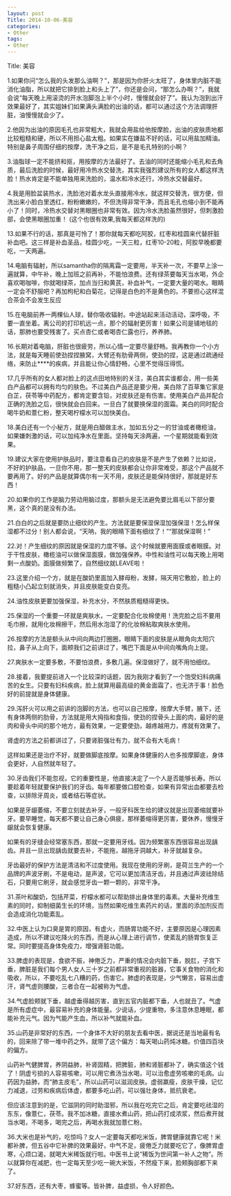 ```yaml
---
layout: post
Title: 2014-10-06-美容
categories:
- Other
tags:
- Other
---
```

Title: 美容

 1.如果你问“怎么我的头发那么油啊？”，那是因为你肝火太旺了，身体里内脏不能消化油脂，所以就把它排到脸上和头上了”，你还是会问，“那怎么办啊？”，我就会说“每天晚上用滚烫的开水泡脚泡上半个小时，慢慢就会好了”。我认为泡到出汗效果最好了，其实姐妹们如果满头满脸的出油的话，都可以通过这个方法调理肝脏，油慢慢就会少了。

2.他因为出油的原因毛孔也非常粗大，我就会用盐给他按摩脸，出油的皮肤质地都比较粗糙和硬，所以不用担心盐太粗。如果实在嫌盐不好的话，可以用盐加精油。特别是鼻子周围仔细的按摩，洗干净之后，是不是毛孔特别的小啊？

3.油脂球一定不能挤和抠，用按摩的方法最好了。去油的同时还能缩小毛孔和去角质，最后洗脸的时候，最好用冷热水交替洗，其实我强烈建议所有的女人都这样洗脸！热水肯定是不能单独用来洗脸的，温水和冷水还行，冷热水交替最好。

4.我是用脸盆装热水，洗脸池对着水龙头直接用冷水，就这样交替洗，很方便，但洗出来小脸白里透红，粉粉嫩嫩的，不但洗得非常干净，而且毛孔也缩小到不能再小了！同时，冷热水交替对黑眼圈也非常有效。因为冷水洗脸虽然很好，但刺激脸部，会使黑眼圈加重！ (这个也很有效果,我每天都这样洗的)

13.如果不行的话，那真是可怜了！那你就每天都吃阿胶，红枣和桂圆来代替肝脏补血吧。这三样是补血圣品，桂圆少吃，一天三粒，红枣10-20粒，阿胶早晚都要吃，一天两遍。

14.电脑有辐射，所以samantha你的隔离霜一定要用，半天补一次，不要早上涂一遍就算，中午补，晚上加班之前再补，不能怕浪费。还有绿茶要每天当水喝，外企喜欢喝咖啡，你就喝绿茶，加点当归和黄芪，补血补气，一定要大量的喝水。眼睛一定会不舒服吧？再加枸杞和白菊花，记得是白色的不是黄色的。不要担心这样混合茶会不会发生反应

15.在电脑前养一两棵仙人球，替你吸收辐射。中途站起来活动活动，深呼吸，不要一直坐着。离公司的打印机远一点，那个的辐射更厉害！如果公司是铺地毯的话，那肺也要受残害了。买点杏仁或者喝杏仁露也行，养养肺。

16.长期对着电脑，肝脏也很疲劳，所以心情一定要尽量舒畅。我再教你一个小方法，就是每天睡前使劲捏捏腋窝，大臂还有肋骨两侧，使劲的捏，这是通过疏通经络，来防止****的疾病，并且能让你心情舒畅，心里不觉得压得慌。

17.几乎所有的女人都对脸上的这点田地特别的关注，美白其实谁都会，用一些美白产品都可以拥有均匀的肤色。不过美白产品还是要少用，美白除了百草集它家是白芷，茯苓等中药配方，都肯定要含铅，对皮肤还是有伤害。使用美白产品并配合正确的洗脸之后，很快就会白回来。一旦白了就要换保湿的面霜。美白的同时配合喝牛奶和薏仁粉，整天喝柠檬水可以加快美白。

18.美白还有一个小秘方，就是用白醋做主水，加如五分之一的甘油或者橄榄油，如果嫌刺激的话，可以加纯净水在里面。坚持每天涂两遍，一个星期就能看到效果。

19.建议大家在使用护肤品时，要注意看自己的皮肤是不是产生了依赖？比如说，不好的护肤品，一旦你不用，那一整天的皮肤都会让你非常难受，那这个产品就不要再用了。好的产品是就算偶尔有一天不用，皮肤还是能保持很好，那就是好东西！

20.如果你的工作是脑力劳动用脑过度，那额头是无法避免要比眉毛以下部分要黑，这个真的是没有办法。

21.白白的之后就是要防止细纹的产生。方法就是要保湿保湿加强保湿！怎么样保湿都不过分！别人都会说，“天呐，我的眼睛下面有细纹了！”“那就保湿啊！”

22.对！产生细纹的原因就是保湿的力度不够。这个时候就要用面膜或者眼膜。对于干性皮肤，橄榄油可以做保湿面膜，做加强保养。中性和油性可以每天晚上用喝剩一点酸奶。面膜做频繁了，自然细纹就LEAVE啦！

23.这里介绍一个方，就是在酸奶里面加入酵母粉，发酵，隔天用它敷脸，脸上的粗糙小凸起立刻就消失，并且皮肤能变白变亮。

24.油性皮肤更要加强保湿，补充水分，不然肤质粗糙得更快。

25.保湿的一个重要一环就是爽肤水，一定要配合化妆棉使用！洗完脸之后不要用毛巾擦，就用化妆棉擦干，然后用水泡湿了的化妆棉粘取爽肤水使用。

26.按摩的方法是额头从中间向两边打圈圈，眼睛下面的皮肤是从眼角向太阳穴拉，鼻子从上向下，面颊我们之前讲过了，嘴巴下面是从中间向嘴角向上提。

27.爽肤水一定要多敷，不要怕浪费，多敷几遍。保湿做好了，就不用怕细纹。

28.接着，我要提前进入一个比较深的话题，因为我刚才看到了一个饱受妇科病痛苦的女生。只要有妇科疾病，脸上就算用最高级的黄金面霜了，也无济于事！脸色好的前提就是身体健康。

29.泻肝火可以用之前讲的泡脚的方法，也可以自己按摩，按摩大手臂，腋下，还有身体两侧的肋骨，方法就是用大拇指和食指，使劲的捏骨头上面的肉，最好的是肉和骨头中间的那个地方，最有效果，一定要使劲，越疼越用力，疼就有效果了。

肾虚的方法之前都讲过了，只要肾脏强壮有力，就不会有大毛病！

这样如果还是治疗不好，就要做脚底按摩。如果身体健康的人也多按摩脚底，身体会更好，人自然就年轻了。

30.牙齿我们不能忽视，它的重要性是，他直接决定了一个人是否能够长寿。所以要趁着年轻就要保护我们的牙齿。每年都要做口腔检查，如果有异常出血都要去检查，以排除牙周炎，或者结石等症状。

如果是牙龈萎缩，不要立刻就去补牙，一般牙科医生给的建议就是出现萎缩就要补牙。要早睡觉，每天都不要让自己身心俱疲，那样萎缩得更厉害，要休养，慢慢牙龈就会恢复健康。

如果有的牙缝会经常塞东西，那就一定要用牙线。因为频繁塞东西很容易出现龋齿。并且一旦出现龋齿就要去补，不能拖，越拖牙洞越大，补牙就越复杂。

牙齿最好的保护方法是清洁和不过度使用。我现在使用的牙刷，是荷兰生产的一个品牌的声波牙刷，不是电动，是声波，它可以更加清洁牙齿，并且通过声波祛除结石，只要用它刷牙，就会感觉牙齿一颗一颗的，非常干净。

31.茶叶和酸奶，包括芹菜，柠檬水都可以帮助排出身体里的毒素。大量补充维生素的同时，抑制细菌生长的环境，当然如果吃维生素药片的话，里面的添加剂反而会造成消化功能紊乱。

32.中医上认为口臭是胃的原因，有虚火，而肠胃功能不好，主要原因是心理因素造成，所以不建议吃降火的东西，而是从心理上进行调节，使紊乱的肠胃恢复正常。同时要提高身体免疫力，增强肾脏功能。

33.脾虚的表现是，食欲不振，神倦乏力，严重的情况会内脏下垂，脱肛，子宫下垂，脾脏是我们每个男人女人三十岁之前都非常重视的脏器，它事关食物的消化和吸收，所以，不要吃乱七八糟的药，伤害它。肺虚的表现是，少气懒言，容易出虚汗，肾气虚则腰酸，三者合在一起被称为气虚。

34.气虚脸颊就下垂，越虚垂得越厉害，直到五官内脏都下垂，人也就丑了。气虚是所有虚症中，最容易补充的身体能量。少说话，少提重物，多注意休息睡眠，都能补充元气。因为气能产生血，所以补气就能补血。

35.山药是非常好的东西，一个身体不大好的朋友去看中医，据说还是当地最有名的，回来除了带一堆中药之外，就带了这个偏方：每天喝山药炖冰糖。价值四百块的偏方。

山药补气健脾胃，养阴益肺，补肾固精，把脾脏，肺和肾脏都补了，确实值这个钱了！阴虚亏损的人容易咳嗽，可以用它煮汤当水喝，可以治愈虚劳咳嗽的毛病。山药因为益肺，而“肺主皮毛”，所以山药可以滋润皮肤。虚弱羸瘦，皮肤干燥，记忆力减退，过劳和疾病后体虚，都要多吃山药，可以强壮身体，抵抗衰老。

但应该注意到的是，它滋阴的同时助湿邪，所以我在吃完它之后，肯定要吃祛湿的东东，像薏仁，茯苓。我不加冰糖，直接水煮山药，把山药打成浓浆，然后煮开就当水喝，不喝多，喝完之后，再喝水我就加薏仁粉。

36.大米也是补气的，吃惊吗？女人一定要每天都吃米饭，脾胃健康就靠它呢！米都补脾，但五谷中它补脾的效果最好，中气不足，疲倦乏力就要吃它了，像脾胃虚寒，心烦口渴，就喝大米稀饭就行啦。中医书上说“稀饭为世间第一补人之物”。所以就算你在减肥，也一定每天至少吃一碗大米饭，不然瘦下来，脸颊胸部都下来了。

 37.好东西，还有大枣，蜂蜜等。皆补脾，益虚损，令人好颜色。 